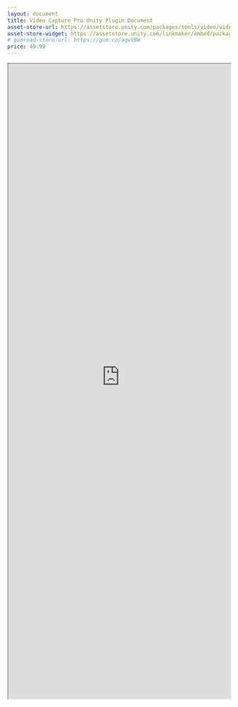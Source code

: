 ```yaml
---
layout: document
title: Video Capture Pro Unity Plugin Document
asset-store-url: https://assetstore.unity.com/packages/tools/video/video-capture-pro-155663?aid=1100l9ebS
asset-store-widget: https://assetstore.unity.com/linkmaker/embed/package/155663/widget?aid=1100l9ebS
# gumroad-store-url: https://gum.co/aqwVBW
price: 49.99
---
```


<iframe src="https://evereal.s3-us-west-1.amazonaws.com/video_capture/README.pdf?v=2.3.3" width="100%" height="1440px">
</iframe>
